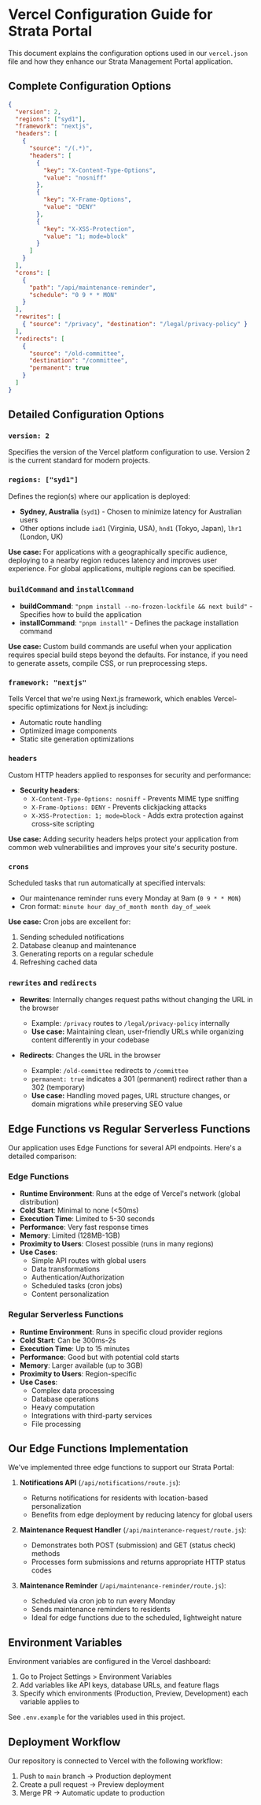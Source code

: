 # Vercel Configuration Guide for Strata Portal

This document explains the configuration options used in our `vercel.json` file and how they enhance our Strata Management Portal application.

## Complete Configuration Options

```json
{
  "version": 2,
  "regions": ["syd1"],
  "framework": "nextjs",
  "headers": [
    {
      "source": "/(.*)",
      "headers": [
        {
          "key": "X-Content-Type-Options",
          "value": "nosniff"
        },
        {
          "key": "X-Frame-Options",
          "value": "DENY"
        },
        {
          "key": "X-XSS-Protection",
          "value": "1; mode=block"
        }
      ]
    }
  ],
  "crons": [
    {
      "path": "/api/maintenance-reminder",
      "schedule": "0 9 * * MON"
    }
  ],
  "rewrites": [
    { "source": "/privacy", "destination": "/legal/privacy-policy" }
  ],
  "redirects": [
    { 
      "source": "/old-committee", 
      "destination": "/committee",
      "permanent": true
    }
  ]
}
```

## Detailed Configuration Options

### `version: 2`
Specifies the version of the Vercel platform configuration to use. Version 2 is the current standard for modern projects.

### `regions: ["syd1"]`
Defines the region(s) where our application is deployed:
- **Sydney, Australia** (`syd1`) - Chosen to minimize latency for Australian users
- Other options include `iad1` (Virginia, USA), `hnd1` (Tokyo, Japan), `lhr1` (London, UK)

**Use case:** For applications with a geographically specific audience, deploying to a nearby region reduces latency and improves user experience. For global applications, multiple regions can be specified.

### `buildCommand` and `installCommand`
- **buildCommand**: `"pnpm install --no-frozen-lockfile && next build"` - Specifies how to build the application
- **installCommand**: `"pnpm install"` - Defines the package installation command

**Use case:** Custom build commands are useful when your application requires special build steps beyond the defaults. For instance, if you need to generate assets, compile CSS, or run preprocessing steps.

### `framework: "nextjs"`
Tells Vercel that we're using Next.js framework, which enables Vercel-specific optimizations for Next.js including:
- Automatic route handling
- Optimized image components
- Static site generation optimizations

### `headers`
Custom HTTP headers applied to responses for security and performance:
- **Security headers**:
  - `X-Content-Type-Options: nosniff` - Prevents MIME type sniffing
  - `X-Frame-Options: DENY` - Prevents clickjacking attacks
  - `X-XSS-Protection: 1; mode=block` - Adds extra protection against cross-site scripting

**Use case:** Adding security headers helps protect your application from common web vulnerabilities and improves your site's security posture.

### `crons`
Scheduled tasks that run automatically at specified intervals:
- Our maintenance reminder runs every Monday at 9am (`0 9 * * MON`)
- Cron format: `minute hour day_of_month month day_of_week`

**Use case:** Cron jobs are excellent for:
1. Sending scheduled notifications
2. Database cleanup and maintenance
3. Generating reports on a regular schedule
4. Refreshing cached data

### `rewrites` and `redirects`
- **Rewrites**: Internally changes request paths without changing the URL in the browser
  - Example: `/privacy` routes to `/legal/privacy-policy` internally
  - **Use case:** Maintaining clean, user-friendly URLs while organizing content differently in your codebase

- **Redirects**: Changes the URL in the browser
  - Example: `/old-committee` redirects to `/committee`
  - `permanent: true` indicates a 301 (permanent) redirect rather than a 302 (temporary)
  - **Use case:** Handling moved pages, URL structure changes, or domain migrations while preserving SEO value

## Edge Functions vs Regular Serverless Functions

Our application uses Edge Functions for several API endpoints. Here's a detailed comparison:

### Edge Functions
- **Runtime Environment**: Runs at the edge of Vercel's network (global distribution)
- **Cold Start**: Minimal to none (<50ms)
- **Execution Time**: Limited to 5-30 seconds
- **Performance**: Very fast response times
- **Memory**: Limited (128MB-1GB)
- **Proximity to Users**: Closest possible (runs in many regions)
- **Use Cases**:
  - Simple API routes with global users
  - Data transformations
  - Authentication/Authorization
  - Scheduled tasks (cron jobs)
  - Content personalization

### Regular Serverless Functions
- **Runtime Environment**: Runs in specific cloud provider regions
- **Cold Start**: Can be 300ms-2s
- **Execution Time**: Up to 15 minutes
- **Performance**: Good but with potential cold starts
- **Memory**: Larger available (up to 3GB)
- **Proximity to Users**: Region-specific
- **Use Cases**:
  - Complex data processing
  - Database operations
  - Heavy computation
  - Integrations with third-party services
  - File processing

## Our Edge Functions Implementation

We've implemented three edge functions to support our Strata Portal:

1. **Notifications API** (`/api/notifications/route.js`):
   - Returns notifications for residents with location-based personalization
   - Benefits from edge deployment by reducing latency for global users

2. **Maintenance Request Handler** (`/api/maintenance-request/route.js`):
   - Demonstrates both POST (submission) and GET (status check) methods
   - Processes form submissions and returns appropriate HTTP status codes

3. **Maintenance Reminder** (`/api/maintenance-reminder/route.js`):
   - Scheduled via cron job to run every Monday
   - Sends maintenance reminders to residents
   - Ideal for edge functions due to the scheduled, lightweight nature

## Environment Variables

Environment variables are configured in the Vercel dashboard:
1. Go to Project Settings > Environment Variables
2. Add variables like API keys, database URLs, and feature flags
3. Specify which environments (Production, Preview, Development) each variable applies to

See `.env.example` for the variables used in this project.

## Deployment Workflow

Our repository is connected to Vercel with the following workflow:
1. Push to `main` branch → Production deployment
2. Create a pull request → Preview deployment
3. Merge PR → Automatic update to production 